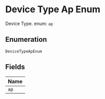 
# Device Type Ap Enum

Device Type. enum: `ap`

## Enumeration

`DeviceTypeApEnum`

## Fields

| Name |
|  --- |
| `ap` |

